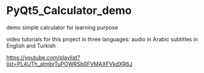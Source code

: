 # PyQt5_Calculator_demo
demo simple calculator for learning purpose 

video tutorials for this project in three languages:
audio in Arabic
subtitles in English and Turkish

https://youtube.com/playlist?list=PL4UTh_atmbrTuPOWRSb0FVMAXFVkdXR6J
